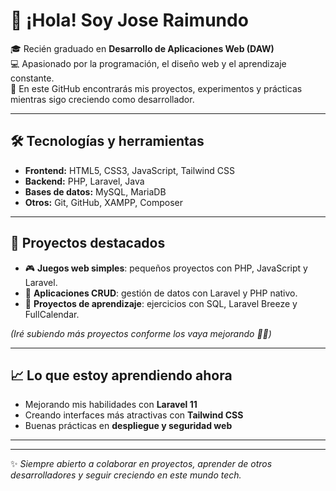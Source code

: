 # 👋 ¡Hola! Soy Jose Raimundo

🎓 Recién graduado en **Desarrollo de Aplicaciones Web (DAW)**  
💻 Apasionado por la programación, el diseño web y el aprendizaje constante.  
🚀 En este GitHub encontrarás mis proyectos, experimentos y prácticas mientras sigo creciendo como desarrollador.

---

## 🛠️ Tecnologías y herramientas
- **Frontend:** HTML5, CSS3, JavaScript, Tailwind CSS  
- **Backend:** PHP, Laravel, Java  
- **Bases de datos:** MySQL, MariaDB  
- **Otros:** Git, GitHub, XAMPP, Composer  

---

## 📂 Proyectos destacados
- 🎮 **Juegos web simples**: pequeños proyectos con PHP, JavaScript y Laravel.  
- 📝 **Aplicaciones CRUD**: gestión de datos con Laravel y PHP nativo.  
- 📅 **Proyectos de aprendizaje**: ejercicios con SQL, Laravel Breeze y FullCalendar.  

*(Iré subiendo más proyectos conforme los vaya mejorando 👨‍💻)*

---

## 📈 Lo que estoy aprendiendo ahora
- Mejorando mis habilidades con **Laravel 11**  
- Creando interfaces más atractivas con **Tailwind CSS**  
- Buenas prácticas en **despliegue y seguridad web**  

---
 
---

✨ *Siempre abierto a colaborar en proyectos, aprender de otros desarrolladores y seguir creciendo en este mundo tech.*  
